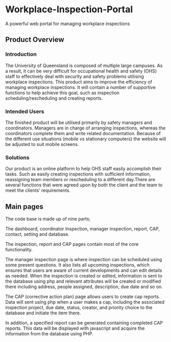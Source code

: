 # Workplace-Inspection-Portal
A powerful web portal for managing workplace inspections

## Product Overview 

### Introduction 

The University of Queensland is composed of multiple large campuses. As a result, it can be very difficult for occupational health and safety (OHS) staff to effectively deal with security and safety problems utilising workplace inspections. This product aims to improve the efficiency of managing workplace inspections. It will contain a number of supportive functions to help achieve this goal, such as inspection scheduling/rescheduling and creating reports. 

### Intended Users

The finished product will be utilised primarily by safety managers and coordinators. Managers are in charge of arranging inspections, whereas the coordinators complete them and write related documentation. Because of the different use situations (mobile vs stationary computers) the website will be adjusted to suit mobile screens. 

### Solutions

Our product is an online platform to help OHS staff easily accomplish their tasks. Such as easily creating inspections with sufficient information, reassigning team members or rescheduling to a different day.There are several functions that were agreed upon by both the client and the team to meet the clients’ requirements. 


## Main pages

The code base is made up of nine parts; 

The dashboard, coordinator Inspection, manager inspection, report, CAP, contact, setting and database. 

The inspection, report and CAP pages contain most of the core functionality. 

The manager inspection page is where inspection can be scheduled using some present questions. It also lists all upcoming inspections, which ensures that users are aware of current developments and can edit details as needed.
When the inspection is created or edited, information is sent to the database using php and relevant attributes will be created or modified there including address, people assigned, description, due date and so on. 

The CAP (corrective action plan) page allows users to create cap reports. Data will sent using php when a user makes a cap, including the associated inspection project, due date, status, creator, and priority choice to the database and initiate the item there. 

In addition, a specified report can be generated containing completed CAP reports. This data will be displayed with javascript and acquire the information from the database using PHP. 
